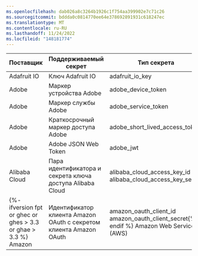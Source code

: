```yaml
---
ms.openlocfilehash: dab026a8c3264b1926c1f754aa399902e7c71c26
ms.sourcegitcommit: bddda0c0814770ee64e378692891931c618247ec
ms.translationtype: MT
ms.contentlocale: ru-RU
ms.lasthandoff: 11/24/2022
ms.locfileid: "148181774"
---
```

Поставщик | Поддерживаемый секрет | Тип секрета
--- | --- | ---
Adafruit IO | Ключ Adafruit IO | adafruit_io_key
Adobe | Маркер устройства Adobe | adobe_device_token
Adobe | Маркер службы Adobe | adobe_service_token
Adobe | Краткосрочный маркер доступа Adobe | adobe_short_lived_access_token
Adobe | Adobe JSON Web Token | adobe_jwt
Alibaba Cloud | Пара идентификатора и секрета ключа доступа Alibaba Cloud| alibaba_cloud_access_key_id </br>alibaba_cloud_access_key_secret
{%- ifversion fpt or ghec or ghes > 3.3 or ghae > 3.3 %} Amazon | Идентификатор клиента Amazon OAuth с секретом клиента Amazon OAuth | amazon_oauth_client_id </br>amazon_oauth_client_secret{% endif %} Amazon Web Services (AWS) | Пара идентификатора и секрета ключа доступа Amazon AWS | aws_access_key_id </br>aws_secret_access_key Amazon Web Services (AWS) | Токен сеанса Amazon AWS с идентификатором временного ключа доступа Amazon AWS и секретным ключом доступа Amazon AWS | aws_session_token </br>aws_temporary_access_key_id </br>| aws_secret_access_key Асана Asana {% data variables.product.pat_generic_title_case %} | | asana_personal_access_token Atlassian | маркера API Atlassian | atlassian_api_token Atlassian | веб-токена ATLASsian JSON atlassian_jwt Atlassian | Bitbucket Server {% data variables.product.pat_generic_title_case %} | bitbucket_server_personal_access_token {%- ifversion fpt or ghec or ghes > 3.3 or ghae > 3.3 %} Azure | | секрета приложения Azure Active Directory azure_active_directory_application_secret{% endif %} {%- ifversion fpt or ghec or ghes > 3.8 or ghae > 3.8 %} Azure | пакетная служба Azure идентифицируемый ключ | azure_batch_key_identifiable{% endif %} {%- ifversion fpt or ghec or ghes > 3.3 or ghae > 3.3 %} Azure | Кэш Azure для Redis ключ доступа | azure_cache_for_redis_access_key{% endif %} {%- ifversion fpt or ghec or ghes > 3.8 or ghae > 3.8 %} Azure | Идентифицируемый ключ Azure CosmosDB | azure_cosmosdb_key_identifiable{% endif %} Azure | Azure DevOps {% data variables.product.pat_generic_title_case %} | azure_devops_personal_access_token {%- ifversion fpt or ghec or ghes > 3.8 or ghae > 3.8 %} Azure | | ключа веб-службы Студии машинного обучения Azure (классическая версия) azure_ml_studio_classic_web_service_key, azure_ml_web_service_classic_identifiable_key{% endif %} Azure | | маркера SAS Azure azure_sas_token {%- ifversion fpt or ghec or ghes > 3.8 or ghae > 3.8 %} Azure | Ключ Администратор поиска Azure | azure_search_admin_key Azure | | ключа запроса поиска Azure azure_search_query_key{% endif %} Azure | | сертификата управления службами Azure azure_management_certificate {%- ifversion ghes < 3.4 or ghae < 3.4 %} Azure | Azure SQL строка подключения | azure_sql_connection_string{% endif %} azure | | ключа учетной записи хранения Azure | azure_storage_account_key | ключа API beamer beamer_api_key Checkout.com | | рабочего секретного ключа Checkout.com checkout_production_secret_key Checkout.com | | проверки секретного ключа Checkout.com | checkout_test_secret_key Клохар Clojars Deploy Token | | Clojars_deploy_token CloudBees CodeShip | учетных данных CloudBees CodeShip codeship_credential содержимое | | contentful {% data variables.product.pat_generic_title_case %} contentful_personal_access_token Databricks | | маркера доступа Databricks databricks_access_token {%- ifversion fpt or ghec or ghes > 3.8 or ghae > 3.8 %} DevCycle | | ключа клиентского API DevCycle devcycle_client_api_key DevCycle | | ключа API сервера DevCycle devcycle_server_api_key DevCycle | Ключ мобильного API DevCycle | devcycle_mobile_api_key{% endif %} {%- ifversion fpt or ghec or ghes > 3.4 or ghae > 3.4 %} DigitalOcean | | DigitalOcean {% data variables.product.pat_generic_title_case %} digitalocean_personal_access_token DigitalOcean | | маркера OAuth DigitalOcean | DigitalOcean digitalocean_oauth_token | маркера обновления DigitalOcean digitalocean_refresh_token DigitalOcean | | токенов системы DigitalOcean digitalocean_system_token{% endif %} | раздора | токена бота Discord discord_bot_token Допплер | | личного маркера Doppler | doppler_personal_token Доплера | маркера службы Doppler doppler_service_token Допплер | | маркера Интерфейса командной строки Doppler doppler_cli_token Допплер | | токена SCIM Doppler doppler_scim_token Допплер | | маркера аудита Doppler doppler_audit_token Dropbox | | маркера доступа Dropbox | dropbox_access_token Dropbox Кратковременный маркер доступа Dropbox | | dropbox_short_lived_access_token Даффель Duffel Live Access Token | | duffel_live_access_token Даффель | тестового маркера доступа Duffel duffel_test_access_token Dynatrace | | маркера доступа Dynatrace | dynatrace_access_token Dynatrace | внутреннего маркера Dynatrace dynatrace_internal_token EasyPost | | ключа API Для рабочей среды EasyPost easypost_production_api_key EasyPost | | ключа API EasyPost Test easypost_test_api_key быстрое | | токена API Fastly fastly_api_token {%- ifversion fpt or ghec or ghes > 3.7 or ghae > 3.7 %} Figma | | Figma {% data variables.product.pat_generic_title_case %} figma_pat{% endif %} Finicity | | ключа приложения Finicity finicity_app_key | Flutterwave | секретного ключа Динамического API Flutterwave flutterwave_live_api_secret_key | Flutterwave | секретного ключа API flutterwave Test flutterwave_test_api_secret_key Frame.io | | веб-токена JSON Frame.io frameio_jwt Frame.io| | токена разработчика Frame.io frameio_developer_token FullStory | | ключа API FullStory | GitHub fullstory_api_key GitHub {% data variables.product.pat_generic_title_case %} | | github_personal_access_token GitHub | маркера доступа OAuth GitHub github_oauth_access_token GitHub | | маркера обновления GitHub | github_refresh_token GitHub | маркера доступа установки приложения GitHub github_app_installation_access_token | GitHub | закрытого ключа SSH GitHub github_ssh_private_key {%- ifversion fpt or ghec or ghes > 3.3 or ghae > 3.3 %} GitLab | | маркера доступа GitLab gitlab_access_token{% endif %} | GoCardless | маркера динамического доступа GoCardless | GoCardless gocardless_live_access_token | маркера доступа для песочницы GoCardless gocardless_sandbox_access_token Google | Firebase Cloud Messaging Server Key | | Google firebase_cloud_messaging_server_key | ключа API Google google_api_key {%- ifversion fpt or ghec or ghes > 3.5 or ghae > 3.5 %} Google | | идентификатора закрытого ключа Google Cloud google_cloud_private_key_id{% endif %} Google | Идентификатор ключа доступа учетной записи службы облачного хранилища Google с секретным | google_cloud_storage_service_account_access_key_id </br>google_cloud_storage_access_key_secret Google | Пара идентификатора ключа доступа пользователей хранилища Google Cloud с секретным ключом доступа хранилища Google Cloud | google_cloud_storage_user_access_key_id </br>google_cloud_storage_access_key_secret {%- ifversion fpt or ghec or ghes > 3.3 or ghae > 3.3 %} Google | | маркера доступа Google OAuth google_oauth_access_token{% endif %} {%- ifversion fpt or ghec or ghes > 3.3 or ghae > 3.3 %} Google | Идентификатор клиента Google OAuth с секретом клиента Google OAuth | google_oauth_client_id </br>google_oauth_client_secret{% endif %} {%- ifversion fpt or ghec or ghes > 3.3 or ghae > 3.3 %} Google | | маркера обновления Google OAuth google_oauth_refresh_token{% endif %} {%- ifversion fpt or ghec or ghes > 3.7 or ghae > 3.7 %} Grafana | | ключа API Grafana | grafana_api_key Графана | ключа облачного API Grafana | grafana_cloud_api_key Графана | токена облачного API Grafana | grafana_cloud_api_token Графана | ключа API проекта Grafana | grafana_project_api_key Графана | маркера учетной записи службы Grafana Project grafana_project_service_account_token{% endif %} | HashiCorp | токена API Terraform Cloud или Enterprise terraform_api_token HashiCorp | | маркера пакетной службы HashiCorp Vault hashicorp_vault_batch_token {%- ifversion fpt or ghec or ghes > 3.8 or ghae > 3.8 %} HashiCorp | | маркера корневой службы Хранилища HashiCorp hashicorp_vault_root_service_token{% endif %} HashiCorp | | маркера службы HashiCorp Vault | hashicorp_vault_service_token Hubspot | ключа API Hubspot | hubspot_api_key Intercom | маркера доступа intercom Ионическая | intercom_access_token Ionic {% data variables.product.pat_generic_title_case %} | | ionic_personal_access_token | маркера обновления ionic ionic_refresh_token {%- ifversion fpt or ghec or ghes > 3.4 or ghae > 3.4 %} JD Cloud | JD Cloud Access Key | jd_cloud_access_key{% endif %} JFrog | | маркера доступа платформы JFrog | JFrog jfrog_platform_access_token | ключа API платформы JFrog линейное | jfrog_platform_api_key | ключа линейного API linear_api_key Линейное | Линейное | маркера доступа OAuth linear_oauth_access_token Lob | | ключа динамического API бизнес-приложения lob_live_api_key lob | | ключа api тестирования бизнес-объектов lob_test_api_key {%- ifversion fpt or ghec or ghes > 3.8 or ghae > 3.8 %} LogicMonitor | | токена носителя LogicMonitor | LogicMonitor logicmonitor_bearer_token Ключ доступа LogicMonitor LMV1 | logicmonitor_lmv1_access_key{% endif %} | Mailchimp | ключа API Mailchimp | mailchimp_api_key Mailgun | ключа API Mailgun mailgun_api_key {%- ifversion fpt or ghec or ghes > 3.3 or ghae > 3.3 %} Mapbox | | секретного маркера доступа Mapbox mapbox_secret_access_token{% endif %} | MessageBird | ключа API MessageBird Мета messagebird_api_key | | маркера доступа Facebook facebook_access_token {%- ifversion fpt or ghec or ghes > 3.3 or ghae > 3.3 %} Midtrans | | ключа сервера Midtrans Production Server midtrans_production_server_key{% endif %} {%- ifversion fpt or ghec or ghes > 3.3 or ghae > 3.3 %} Midtrans | | ключа сервера песочницы Midtrans midtrans_sandbox_server_key{% endif %} | New Relic New Relic Personal API Key | | new_relic_personal_api_key New Relic | ключа REST API New Relic | new_relic_rest_api_key New Relic | ключа запроса New Relic Insights new_relic_insights_query_key Нью-Реликвий | | ключа лицензии New Relic new_relic_license_key {%- ifversion fpt or ghec or ghes > 3.3 or ghae > 3.3 %} | | токена интеграции с понятием notion_integration_token{% endif %} {%- ifversion fpt or ghec or ghes > 3.3 or ghae > 3.3 %} | | секрета клиента OAuth notion_oauth_client_secret{% endif %} npm | | маркера доступа npm npm_access_token | NuGet | ключа API NuGet nuget_api_key {%- ifversion fpt or ghec or ghes > 3.3 or ghae > 3.3 %} Octopus Deploy | | ключа API развертывания Octopus octopus_deploy_api_key{% endif %} | Onfido | токена Live API Onfido onfido_live_api_token Onfido | | маркера API песочницы Onfido onfido_sandbox_api_token | OpenAI | ключа API OpenAI | openai_api_key Палантир | веб-токена JSON Palantir | palantir_jwt PlanetScale | паролей базы данных PlanetScale planetscale_database_password PlanetScale | | токена OAuth PlanetScale planetscale_oauth_token PlanetScale | | токена службы PlanetScale | planetscale_service_token Пливо Plivo Auth ID с маркером Plivo Auth | plivo_auth_id </br>| plivo_auth_token Postman | ключа API Postman postman_api_key {%- ifversion fpt or ghec or ghes > 3.6 or ghae > 3.6 %} Prefect | | ключа API сервера prefect | префекта prefect_server_api_key | ключа API пользователя prefect prefect_user_api_key{% endif %} | Proctorio Proctorio Consumer Key | | proctorio_consumer_key Прокторио Клавиша компоновки Proctorio | proctorio_linkage_key Прокторио | | ключа регистрации Proctorio | proctorio_registration_key Прокторио | секретного ключа Proctorio | proctorio_secret_key Пулуми | маркера доступа Pulumi | pulumi_access_token PyPI | маркера API PyPI pypi_api_token {%- ifversion fpt or ghec or ghes > 3.6 or ghae > 3.6 %} ReadMe | | ключа доступа API ReadMe readmeio_api_access_token{% endif %} {%- ifversion fpt or ghec or ghes > 3.5 or ghae > 3.5 %} redirect.pizza | | маркера API redirect.pizza redirect_pizza_api_token{% endif %} | RubyGems | ключа API RubyGems rubygems_api_key Сансара | | токена API Samsara samsara_api_token Сансара | | маркера доступа Samsara OAuth samsara_oauth_access_token {%- ifversion fpt or ghec or ghes > 3.4 or ghae > 3.4 %} Сегмент | | маркера общедоступного API сегмента segment_public_api_token{% endif %} | SendGrid | ключа API SendGrid | Sendgrid_api_key Sendinblue | ключа API Sendinblue sendinblue_api_key | Sendinblue Sendinblue SMTP Key | | sendinblue_smtp_key Shippo | маркера Live API Shippo | shippo_live_api_token Shippo | маркера API shippo Test shippo_test_api_token {%- ifversion fpt or ghec or ghes > 3.4 or ghae > 3.4 %} Shopify | | учетных данных клиента приложения Shopify shopify_app_client_credentials Shopify | | секрета клиента приложения Shopify shopify_app_client_secret{% endif %} | Shopify Shopify App Shared Secret | shopify_app_shared_secret Shopify | | маркера доступа Shopify | shopify_access_token Shopify | пользовательского маркера доступа к приложению Shopify shopify_custom_app_access_token {%- ifversion fpt or ghec or ghes > 3.4 or ghae > 3.4 %} Shopify | | токена продавца Shopify shopify_merchant_token Shopify | | токенов Shopify Marketplace shopify_marketplace_token Shopify | | токена API партнера Shopify shopify_partner_api_token{% endif %} | Shopify | пароля частного приложения Shopify | shopify_private_app_password Slack | токена API Slack | slack_api_token Slack | URL-адреса входящего веб-перехватчика Slack | slack_incoming_webhook_url Slack URL-адрес веб-перехватчика рабочего процесса Slack | slack_workflow_webhook_url {%- ifversion fpt or ghec or ghes > 3.3 or ghae > 3.3 %} Квадратный | | маркера доступа Square square_access_token{% endif %} {%- ifversion fpt or ghec or ghes > 3.3 or ghae > 3.3 %} Квадратный | | секрета приложения Square Production square_production_application_secret{% endif %} {%- ifversion fpt or ghec or ghes > 3.3 or ghae > 3.3 %} Квадратный | | секрета приложения "Квадратная песочница" square_sandbox_application_secret{% endif %} | SSLMate | ключа API SSLMate | SSLMate sslmate_api_key | секрета кластера SSLMate | sslmate_cluster_secret Stripe | ключа API Stripe | stripe_api_key Stripe | секретного ключа Api Stripe Live | stripe_live_secret_key Stripe | секретного ключа API Stripe Test | stripe_test_secret_key Stripe | ограниченного ключа Api Stripe Live | stripe_live_restricted_key Stripe Api Stripe Test Restricted Key | | stripe_test_restricted_key Stripe | подписывания веб-перехватчика Stripe stripe_webhook_signing_secret {%- ifversion fpt or ghec or ghes > 3.3 or ghae > 3.3 %} Supabase | | ключа службы Supabase supabase_service_key{% endif %} Tableau | | Tableau {% data variables.product.pat_generic_title_case %} | tableau_personal_access_token Telegram | токена бота Telegram telegram_bot_token {%- ifversion fpt or ghec or ghes > 3.7 or ghae > 3.7 %} Telnyx | | ключей API Telnyx версии 2 telnyx_api_v2_key{% endif %} Tencent Cloud | Tencent Cloud Secret ID | tencent_cloud_secret_id {%- ifversion fpt or ghec or ghes > 3.3 or ghae > 3.3 %} Twilio | | маркера доступа Twilio twilio_access_token{% endif %} | Twilio | идентификатора учетной записи Twilio | twilio_account_sid Twilio | ключа API Twilio twilio_api_key {%- ifversion fpt or ghec or ghes > 3.3 or ghae > 3.3 %} Typeform | | typeform {% data variables.product.pat_generic_title_case %} typeform_personal_access_token{% endif %} {%- ifversion fpt or ghec or ghes > 3.6 or ghae > 3.6 %} Одноразовое | | ключа API WISEflow wiseflow_api_key{% endif %} {%- ifversion fpt or ghec or ghes > 3.4 or ghae > 3.4 %} WorkOS | | ключа РАБОЧЕГО API WorkOS workos_production_api_key{% endif %} {%- ifversion fpt or ghec or ghes > 3.4 or ghae > 3.4 %} WorkOS | | ключа промежуточного API WorkOS workos_staging_api_key{% endif %} {%- ifversion fpt or ghec or ghes > 3.3 or ghae > 3.3 %} | | ключа API Yandex.Cloud yandex_cloud_api_key{% endif %} {%- ifversion fpt or ghec or ghes > 3.3 or ghae > 3.3 %} | Yandex.Cloud | файлов cookie IAM yandex_cloud_iam_cookie{% endif %} {%- ifversion fpt or ghec or ghes > 3.3 or ghae > 3.3 %} | | маркера IAM Yandex.Cloud yandex_cloud_iam_token{% endif %} {%- ifversion fpt or ghec or ghes > 3.3 or ghae > 3.3 %} | | ключа API "Поиск.Словарь" yandex_dictionary_api_key{% endif %} {%- ifversion fpt or ghec or ghes > 3.4 or ghae > 3.4 %} | | секрета доступа Yandex.Cloud yandex_iam_access_secret{% endif %} {%- ifversion fpt or ghec or ghes > 3.3 or ghae > 3.3 %} | | ключа API Для Анализа. yandex_predictor_api_key{% endif %} {%- ifversion fpt or ghec or ghes > 3.3 or ghae > 3.3 %} | | ключа API Для Перевода yandex_translate_api_key{% endif %} {%- ifversion fpt or ghec or ghes > 3.6 or ghae > 3.6 %} Zuplo | | ключа API потребителя Zuplo zuplo_consumer_api_key{% endif %}
